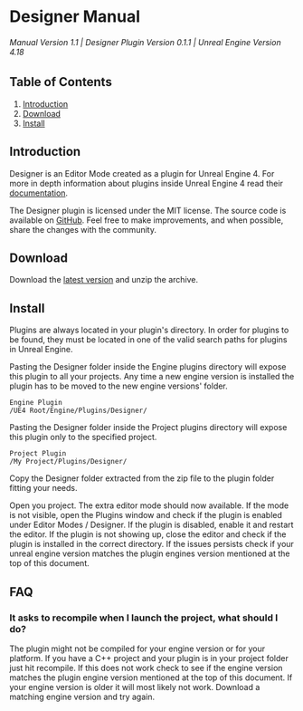 #      Designer Manual
###### Manual Version 1.1  |  Designer Plugin Version 0.1.1  |  Unreal Engine Version 4.18

## Table of Contents
1. [Introduction](#introduction)
2. [Download](#download)
3. [Install](#install)

## Introduction
Designer is an Editor Mode created as a plugin for Unreal Engine 4. For more in depth information about plugins inside Unreal Engine 4 read their [documentation](https://docs.unrealengine.com/latest/INT/Programming/Plugins/).

The Designer plugin is licensed under the MIT license. The source code is available on [GitHub](https://github.com/RoelBartstra/Designer). Feel free to make improvements, and when possible, share the changes with the community.


## Download
Download the [latest version](https://www.unrealengineer.com/designer) and unzip the archive.


## Install
Plugins are always located in your plugin's directory. In order for plugins to be found, they must be located in one of the valid search paths for plugins in Unreal Engine.

Pasting the Designer folder inside the Engine plugins directory will expose this plugin to all your projects. Any time a new engine version is installed the plugin has to be moved to the new engine versions' folder.

```
Engine Plugin
/UE4 Root/Engine/Plugins/Designer/
```

​Pasting the Designer folder inside the Project plugins directory will expose this plugin only to the specified project.

```
Project Plugin
/My Project/Plugins/Designer/
```

Copy the Designer folder extracted from the zip file to the plugin folder fitting your needs.

Open you project. The extra editor mode should now available. If the mode is not visible, open the Plugins window and check if the plugin is enabled under Editor Modes / Designer. If the plugin is disabled, enable it and restart the editor. 
If the plugin is not showing up, close the editor and check if the plugin is installed in the correct directory. If the issues persists check if your unreal engine version matches the plugin engines version mentioned at the top of this document.

## FAQ

### It asks to recompile when I launch the project, what should I do?
The plugin might not be compiled for your engine version or for your platform. If you have a C++ project and your plugin is in your project folder just hit recompile.
If this does not work check to see if the engine version matches the plugin engine version mentioned at the top of this document. If your engine version is older it will most likely not work. Download a matching engine version and try again.
